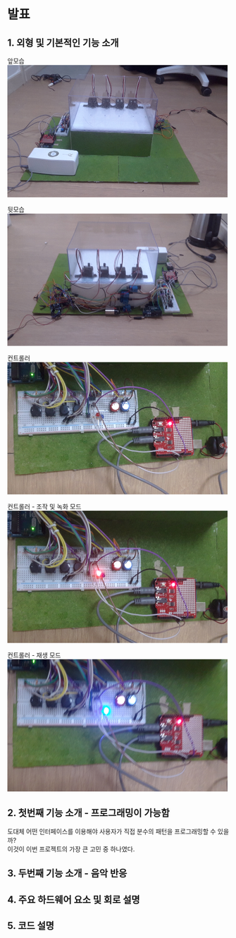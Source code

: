 <h1>발표</h1>

<h2>1. 외형 및 기본적인 기능 소개</h2>
앞모습<br/>
<img src="../images/앞모습.jpg" width="500" height="300"/>
<br/>

뒷모습<br/>
<img src="../images/뒷모습.jpg" width="500" height="300"/>
<br/>

컨트롤러<br/>
<img src="../images/컨트롤러.jpg" width="500" height="300"/>
<br/>

컨트롤러 - 조작 및 녹화 모드<br/>
<img src="../images/컨트롤러2.jpg" width="500" height="300"/>
<br/>

컨트롤러 - 재생 모드<br/>
<img src="../images/컨트롤러3.jpg" width="500" height="300"/>
<br/>


<h2>2. 첫번째 기능 소개 - 프로그래밍이 가능함</h2>

도대체 어떤 인터페이스를 이용해야 사용자가 직접 분수의 패턴을 프로그래밍할 수 있을까?</br>
이것이 이번 프로젝트의 가장 큰 고민 중 하나였다.


<h2>3. 두번째 기능 소개 - 음악 반응</h3>


<h2>4. 주요 하드웨어 요소 및 회로 설명</h2>

<h2>5. 코드 설명</h2>
